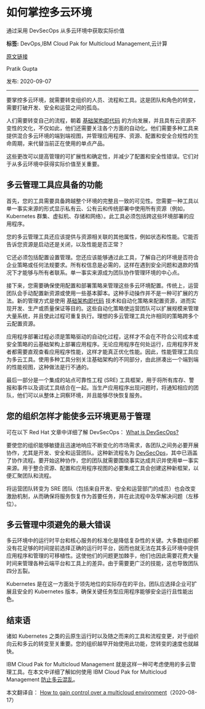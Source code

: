 # 如何掌控多云环境
通过采用 DevSecOps 从多云环境中获取实际价值

**标签:** DevOps,IBM Cloud Pak for Multicloud Management,云计算

[原文链接](https://developer.ibm.com/zh/articles/how-to-gain-control-over-a-multicloud-environment/)

Pratik Gupta

发布: 2020-09-07

* * *

要掌控多云环境，就需要转变组织的人员、流程和工具。这是团队和角色的转变，需要打破开发、安全和运营之间的孤岛。

人们需要转变自己的流程，朝着 [基础架构即代码](https://www.ibm.com/cloud/learn/infrastructure-as-code) 的方向发展，并且具有云资源不变性的文化，不仅如此，他们还需要关注各个方面的自动化。他们需要多种工具来提供混合多云环境的端到端视图，并管理应用程序、资源、配置和安全合规性的生命周期，来代替当前正在使用的单点产品。

这些更改可以提高管理的可扩展性和确定性，并减少了配置和安全性错误。它们对于从多云环境中获得实际价值至关重要。

## 多云管理工具应具备的功能

首先，您的工具需要具备跨越整个环境的完整且一致的可见性。您需要一种工具以单一事实来源的形式显示私有云、公有云和传统部署中使用所有资源（例如，Kubernetes 群集、虚拟机、存储和网络）。此工具必须包括跨这些环境部署的应用程序。

您的多云管理工具还应该提供与资源相关联的其他属性，例如状态和性能。它能否告诉您资源是启动还是关闭，以及性能是否正常？

它还必须包括配置设置管理。您还应该能够通过此工具，了解自己的环境是否符合企业策略或任何法规要求。所有权信息是必需的，这样在遇到安全问题和退款的情况下才能够与所有者联系。单一事实来源成为团队协作管理环境的中心点。

接下来，您需要确保使用配置和部署策略来管理这些多云环境配置。传统上，运营团队会手动配置新资源或使用一些基本脚本。这种手动操作并不是一种可扩展的方法。新的管理方式是使用 [基础架构即代码](https://www.ibm.com/cloud/learn/infrastructure-as-code) 技术和自动化策略来配置资源，进而实现开发、生产或质量保证等目的。这些自动化策略使运营团队可以扩展规模来管理大量系统，并且使此过程可重复执行。理想的多云管理工具允许相同的策略跨多个云配置资源。

应用程序部署过程必须是策略驱动的自动化过程，这样才不会在不符合公司成本或安全策略的云基础架构上部署应用程序。无论应用程序在何处运行，应用程序开发者都需要直观查看应用程序性能，这样才能真正优化性能。因此，性能管理工具应为多云工具。使用多种工具分别关注基础架构的不同部分，由此拼凑出一个端到端的性能视图，这种做法是行不通的。

最后一部分是一个集成的站点可靠性工程 (SRE) 工具框架，用于将所有库存、警报和事件以及调试工具结合在一起。当生产应用程序出现问题时，将通知相应的团队，他们可以从整体上洞察环境，并且能够尽快恢复服务。

## 您的组织怎样才能使多云环境更易于管理

可在以下 Red Hat 文章中详细了解 DevSecOps： [What is DevSecOps?](https://www.redhat.com/zh/topics/devops/what-is-devsecops)

要使您的组织能够敏捷且迅速地响应不断变化的市场需求，各团队之间务必要开展协作，尤其是开发、安全和运营团队。这种新流程名为 [DevSecOps](https://tech.gsa.gov/guides/understanding_differences_agile_devsecops/)，其中已涵盖了协作流程。要开始这种协作，您的团队就需要围绕事实达成共识并使用单一事实来源。用于整合资源、配置和应用程序视图的必要集成工具会创建这种新框架，以便汇聚团队和流程。

将运营团队转变为 SRE 团队（包括来自开发、安全和运营部门的成员）也会改变激励机制，从而确保将服务恢复作为首要任务，并在此流程中及早解决问题（左移位）。

## 多云管理中须避免的最大错误

多云环境中的运行时平台和核心服务的标准化是降低复杂性的关键。大多数组织都没有花足够的时间提前选择正确的运行时平台，因而也就无法在其多云环境中提供应用程序和管理的可移植性。这使他们的问题更加棘手，他们也因此需要花费大量时间来管理各种云端平台和工具上的差异。由于需要更广泛的技能，这也导致团队四分五裂。

Kubernetes 是在这一方面处于领先地位的实际存在的平台。团队应选择企业可扩展且安全的 Kubernetes 版本，确保关键任务型应用程序能够安全运行且性能出色。

## 结束语

诸如 Kubernetes 之类的云原生运行时以及随之而来的工具和流程变更，对于组织向云和多云的转变至关重要。您的组织越早开始使用此功能，您转变的速度也就越快。

IBM Cloud Pak for Multicloud Management 就是这样一种可考虑使用的多云管理工具。在本文中详细了解如何使用 IBM Cloud Pak for Multicloud Management [防止多云混乱](/articles/prevent-multicloud-mayhem/)。

本文翻译自： [How to gain control over a multicloud environment](https://developer.ibm.com/articles/how-to-gain-control-over-a-multicloud-environment/)（2020-08-17）